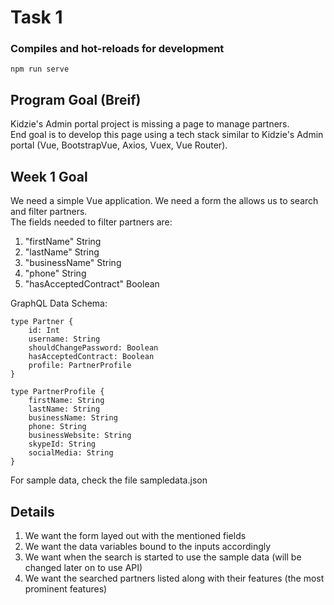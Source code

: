 # Task 1 


### Compiles and hot-reloads for development
```
npm run serve
```


## Program Goal (Breif)
Kidzie's Admin portal project is missing a page to manage partners.  
End goal is to develop this page using a tech stack similar to Kidzie's Admin portal (Vue, BootstrapVue, Axios, Vuex, Vue Router).  

## Week 1 Goal
We need a simple Vue application. We need a form the allows us to search and filter partners.  
The fields needed to filter partners are:
1. "firstName" String
1. "lastName" String
1. "businessName" String
1. "phone" String
1. "hasAcceptedContract" Boolean

GraphQL Data Schema: 
```gql
type Partner {
    id: Int
    username: String
    shouldChangePassword: Boolean
    hasAcceptedContract: Boolean
    profile: PartnerProfile
}

type PartnerProfile {
    firstName: String
    lastName: String
    businessName: String
    phone: String
    businessWebsite: String
    skypeId: String
    socialMedia: String
}
```

For sample data, check the file sampledata.json

## Details
1. We want the form layed out with the mentioned fields
1. We want the data variables bound to the inputs accordingly
1. We want when the search is started to use the sample data (will be changed later on to use API)
1. We want the searched partners listed along with their features (the most prominent features)
